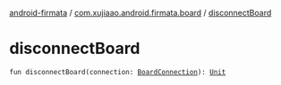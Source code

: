 [android-firmata](../index.md) / [com.xujiaao.android.firmata.board](index.md) / [disconnectBoard](./disconnect-board.md)

# disconnectBoard

`fun disconnectBoard(connection: `[`BoardConnection`](-board-connection/index.md)`): `[`Unit`](https://kotlinlang.org/api/latest/jvm/stdlib/kotlin/-unit/index.html)